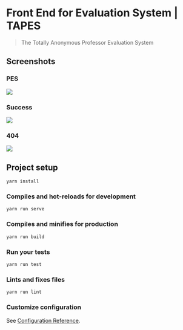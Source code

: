 # Front End for Evaluation System | TAPES

> The Totally Anonymous Professor Evaluation System

## Screenshots

### PES

![](https://i.loli.net/2019/07/16/5d2d34e8d00e836190.png)

### Success

![](https://i.loli.net/2019/07/16/5d2d34e8d02e356841.png)

### 404

![](https://i.loli.net/2019/07/16/5d2d34e8cc81546991.png)

## Project setup
```
yarn install
```

### Compiles and hot-reloads for development
```
yarn run serve
```

### Compiles and minifies for production
```
yarn run build
```

### Run your tests
```
yarn run test
```

### Lints and fixes files
```
yarn run lint
```

### Customize configuration
See [Configuration Reference](https://cli.vuejs.org/config/).
